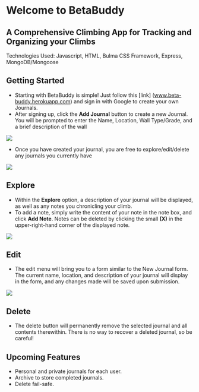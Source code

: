 # Welcome to BetaBuddy

## A Comprehensive Climbing App for Tracking and Organizing your Climbs

Technologies Used: Javascript, HTML, Bulma CSS Framework, Express, MongoDB/Mongoose

## Getting Started
* Starting with BetaBuddy is simple! Just follow this [link] (www.beta-buddy.herokuapp.com) and sign in with Google to create your own Journals.
* After signing up, click the **Add Journal** button to create a new Journal. You will be prompted to enter the Name, Location, Wall Type/Grade, and a brief description of the wall

![](https://i.imgur.com/aFg1MhJ.png)

* Once you have created your journal, you are free to explore/edit/delete any journals you currently have

![](https://i.imgur.com/gwWHhPE.png)


## Explore
* Within the **Explore** option, a description of your journal will be displayed, as well as any notes you chronicling your climb. 
* To add a note, simply write the content of your note in the note box, and click **Add Note**. Notes can be deleted by clicking the small **(X)** in the upper-right-hand corner of the displayed note.

![](https://i.imgur.com/IOvmvS9.png)



## Edit
* The edit menu will bring you to a form similar to the New Journal form. The current name, location, and description of your journal will display in the form, and any changes made will be saved upon submission. 

![](https://i.imgur.com/V6BSlNb.png)

## Delete
* The delete button will permanently remove the selected journal and all contents therewithin. There is no way to recover a deleted journal, so be careful!


## Upcoming Features
* Personal and private journals for each user.
* Archive to store completed journals.
* Delete fail-safe.